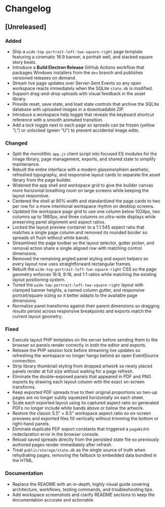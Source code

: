 # Changelog

## [Unreleased]
### Added
- Ship a `wide-top-portrait-left-two-square-right` page template featuring a cinematic 16:9 banner, a portrait well, and stacked square story beats.
- Introduce a **Build Electron Release** GitHub Actions workflow that packages Windows installers from the `dev` branch and publishes versioned releases on demand.
- Stream live page updates over Server-Sent Events so any open workspace reacts immediately when the SQLite `state.db` is modified.
- Support drag-and-drop uploads with visual feedback in the asset library.
- Provide reset, save state, and load state controls that archive the SQLite database with uploaded images in a downloadable ZIP.
- Introduce a workspace help toggle that reveals the keyboard shortcut reference with a smooth animated transition.
- Add a lock toggle next to each page so spreads can be frozen (yellow “L”) or unlocked (green “U”) to prevent accidental image edits.

### Changed
- Split the monolithic `app.js` client script into focused ES modules for the image library, page management, exports, and shared state to simplify maintenance.
- Rebuilt the entire interface with a modern glassmorphism aesthetic, refreshed typography, and responsive layout cards to separate the asset library from the page builder.
- Widened the app shell and workspace grid to give the builder canvas more horizontal breathing room on large screens while keeping the layout responsive.
- Centered the shell at 90% width and standardized the page cards to two per row for a more intentional workspace rhythm on desktop screens.
- Updated the workspace page grid to use one column below 1024px, two columns up to 1980px, and three columns on ultra-wide displays while preserving panel alignment and aspect ratios.
- Locked the layout preview container to a 1:1.545 aspect ratio that matches a single page column and removed its rounded border so spreads sit flush without white bands.
- Streamlined the page toolbar so the layout selector, gutter picker, and removal action share a single aligned row with matching control dimensions.
- Removed the remaining angled panel styling and export helpers so every layout now uses straightforward rectangular frames.
- Rebuilt the `wide-top-portrait-left-two-square-right` CSS so the page geometry enforces 16:9, 9:16, and 1:1 ratios while matching the existing layout positioning system.
- Tuned the `wide-top-portrait-left-two-square-right` layout with clamped banner heights, a named column gutter, and responsive portrait/square sizing so it better adapts to the available page dimensions.
- Normalize panel transforms against their parent dimensions so dragging results persist across responsive breakpoints and exports match the current layout geometry.

### Fixed
- Execute layout PHP templates on the server before sending them to the browser so panels render correctly in both the editor and exports.
- Release the PHP session lock before streaming live updates so refreshing the workspace no longer hangs behind an open EventSource connection.
- Strip library thumbnail styling from dropped artwork so newly placed panels render at full size without waiting for a page refresh.
- Eliminate the double-exposed panels that appeared in PDF and PNG exports by drawing each layout column with the exact on-screen transforms.
- Keep exported PDF spreads true to their original proportions so two-up pages are no longer subtly squeezed horizontally on each sheet.
- Scale each exported layout using its captured aspect ratio so generated PDFs no longer include white bands above or below the artwork.
- Restore the classic 5.5" × 8.5" workspace aspect ratio so on-screen previews and exported files fill vertically without trimming the bottom or right-hand panels.
- Eliminate duplicate PDF export constants that triggered a `pageWidth` redeclaration error in the browser console.
- Reload saved spreads directly from the persisted state file so previously authored pages render immediately after refresh.
- Treat `public/storage/state.db` as the single source of truth when rehydrating pages, removing the fallback to embedded data bundled in the HTML.

### Documentation
- Replace the README with an in-depth, highly visual guide covering architecture, workflows, testing commands, and troubleshooting tips.
- Add workspace screenshots and clarify README sections to keep the documentation accurate and actionable.
